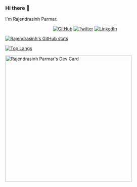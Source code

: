 ### Hi there 👋
I'm Rajendrasinh Parmar.

<p align="center">
	<a href="https://github.com/RajendrasinhParmar"><img src="https://img.shields.io/github/followers/RajendrasinhParmar.svg?label=GitHub&style=social" alt="GitHub"></a>
	<a href="https://twitter.com/RAJENDRASINH_09"><img src="https://img.shields.io/twitter/follow/Rajendrasinh_09?label=Twitter&style=social" alt="Twitter"></a>
	<a href="https://www.linkedin.com/in/rajendrasinh-parmar-82a09938/"><img src="https://img.shields.io/badge/LinkedIn--_.svg?style=social&logo=linkedin" alt="LinkedIn"></a>
</p>

[![Rajendrasinh's GitHub stats](https://github-readme-stats.vercel.app/api?username=RajendrasinhParmar&count_private=true&show_icons=true)](https://github.com/anuraghazra/github-readme-stats)


[![Top Langs](https://github-readme-stats.vercel.app/api/top-langs/?username=RajendrasinhParmar&layout=compact&count_private=true)](https://github.com/anuraghazra/github-readme-stats)

<a href="https://app.daily.dev/Rajendrasinh"><img src="https://api.daily.dev/devcards/2b60d595973848e2aa8474a02e3d4e76.png?r=g0g" width="400" alt="Rajendrasinh Parmar's Dev Card"/></a>

<!--
**RajendrasinhParmar/RajendrasinhParmar** is a ✨ _special_ ✨ repository because its `README.md` (this file) appears on your GitHub profile.

Here are some ideas to get you started:

- 🔭 I’m currently working on ...
- 🌱 I’m currently learning ...
- 👯 I’m looking to collaborate on ...
- 🤔 I’m looking for help with ...
- 💬 Ask me about ...
- 📫 How to reach me: ...
- 😄 Pronouns: ...
- ⚡ Fun fact: ...
-->
